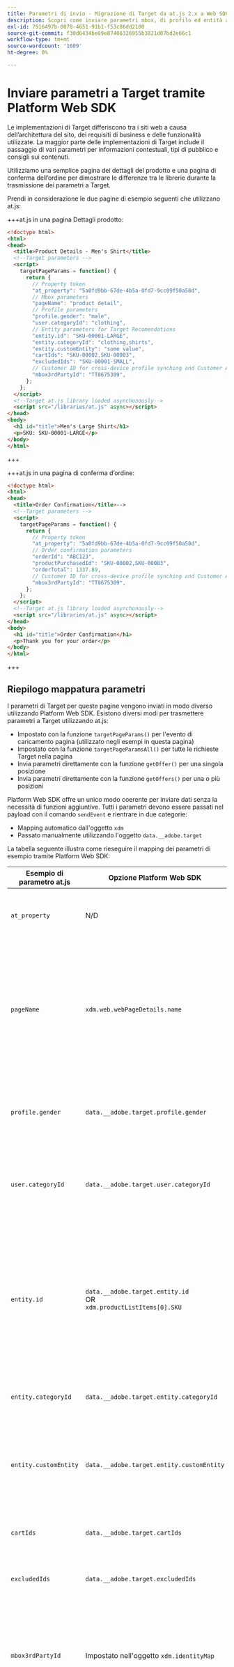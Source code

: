 ```yaml
---
title: Parametri di invio - Migrazione di Target da at.js 2.x a Web SDK
description: Scopri come inviare parametri mbox, di profilo ed entità ad Adobe Target utilizzando Experience Platform Web SDK.
exl-id: 7916497b-0078-4651-91b1-f53c86dd2100
source-git-commit: f30d6434be69e87406326955b3821d07bd2e66c1
workflow-type: tm+mt
source-wordcount: '1609'
ht-degree: 0%

---
```


# Inviare parametri a Target tramite Platform Web SDK

Le implementazioni di Target differiscono tra i siti web a causa dell’architettura del sito, dei requisiti di business e delle funzionalità utilizzate. La maggior parte delle implementazioni di Target include il passaggio di vari parametri per informazioni contestuali, tipi di pubblico e consigli sui contenuti.

Utilizziamo una semplice pagina dei dettagli del prodotto e una pagina di conferma dell’ordine per dimostrare le differenze tra le librerie durante la trasmissione dei parametri a Target.

Prendi in considerazione le due pagine di esempio seguenti che utilizzano at.js:

+++at.js in una pagina Dettagli prodotto:

```HTML
<!doctype html>
<html>
<head>
  <title>Product Details - Men's Shirt</title>
  <!--Target parameters -->
  <script>
    targetPageParams = function() {
      return {
        // Property token
        "at_property": "5a0fd9bb-67de-4b5a-0fd7-9cc09f50a58d",
        // Mbox parameters
        "pageName": "product detail",
        // Profile parameters
        "profile.gender": "male",
        "user.categoryId": "clothing",
        // Entity parameters for Target Recomendations
        "entity.id": "SKU-00001-LARGE",
        "entity.categoryId": "clothing,shirts",
        "entity.customEntity": "some value",
        "cartIds": "SKU-00002,SKU-00003",
        "excludedIds": "SKU-00001-SMALL",
        // Customer ID for cross-device profile synching and Customer Attributes
        "mbox3rdPartyId": "TT8675309",
      };
    };
  </script>
  <!--Target at.js library loaded asynchonously-->
  <script src="/libraries/at.js" async></script>
</head>
<body>
  <h1 id="title">Men's Large Shirt</h1>
  <p>SKU: SKU-00001-LARGE</p>
</body>
</html>
```

+++


+++at.js in una pagina di conferma d’ordine:

```HTML
<!doctype html>
<html>
<head>
  <title>Order Confirmation</title>-->
  <!--Target parameters -->
  <script>
    targetPageParams = function() {
      return {
        // Property token
        "at_property": "5a0fd9bb-67de-4b5a-0fd7-9cc09f50a58d",
        // Order confirmation parameters
        "orderId": "ABC123",
        "productPurchasedId": "SKU-00002,SKU-00003",
        "orderTotal": 1337.89,
        // Customer ID for cross-device profile synching and Customer Attributes
        "mbox3rdPartyId": "TT8675309",
      };
    };
  </script>
  <!--Target at.js library loaded asynchonously-->
  <script src="/libraries/at.js" async></script>
</head>
<body>
  <h1 id="title">Order Confirmation</h1>
  <p>Thank you for your order</p>
</body>
</html>
```

+++


## Riepilogo mappatura parametri

I parametri di Target per queste pagine vengono inviati in modo diverso utilizzando Platform Web SDK. Esistono diversi modi per trasmettere parametri a Target utilizzando at.js:

- Impostato con la funzione `targetPageParams()` per l&#39;evento di caricamento pagina (utilizzato negli esempi in questa pagina)
- Impostato con la funzione `targetPageParamsAll()` per tutte le richieste Target nella pagina
- Invia parametri direttamente con la funzione `getOffer()` per una singola posizione
- Invia parametri direttamente con la funzione `getOffers()` per una o più posizioni


Platform Web SDK offre un unico modo coerente per inviare dati senza la necessità di funzioni aggiuntive. Tutti i parametri devono essere passati nel payload con il comando `sendEvent` e rientrare in due categorie:

- Mapping automatico dall&#39;oggetto `xdm`
- Passato manualmente utilizzando l&#39;oggetto `data.__adobe.target`

La tabella seguente illustra come rieseguire il mapping dei parametri di esempio tramite Platform Web SDK:

| Esempio di parametro at.js | Opzione Platform Web SDK | Note |
| --- | --- | --- |
| `at_property` | N/D | I token di proprietà sono configurati nello stream di dati [1} e non possono essere impostati nella chiamata `sendEvent`.](https://experienceleague.adobe.com/docs/experience-platform/edge/datastreams/configure.html#target) |
| `pageName` | `xdm.web.webPageDetails.name` | Tutti i parametri mbox di Target devono essere passati come parte dell&#39;oggetto `xdm` e devono essere conformi a uno schema utilizzando la classe ExperienceEvent XDM. I parametri mbox non possono essere passati come parte dell&#39;oggetto `data`. |
| `profile.gender` | `data.__adobe.target.profile.gender` | Tutti i parametri di profilo di Target devono essere passati come parte dell&#39;oggetto `data` e con prefisso `profile.` per essere mappati in modo appropriato. |
| `user.categoryId` | `data.__adobe.target.user.categoryId` | Parametro riservato utilizzato per la funzionalità Affinità tra categorie di Target che deve essere passata come parte dell&#39;oggetto `data`. |
| `entity.id` | `data.__adobe.target.entity.id` <br>OR<br> `xdm.productListItems[0].SKU` | Gli ID entità vengono utilizzati per i contatori comportamentali di Target Recommendations. Questi ID entità possono essere passati come parte dell&#39;oggetto `data` o mappati automaticamente dal primo elemento nell&#39;array `xdm.productListItems` se l&#39;implementazione utilizza tale gruppo di campi. |
| `entity.categoryId` | `data.__adobe.target.entity.categoryId` | Gli ID categoria entità possono essere passati come parte dell&#39;oggetto `data`. |
| `entity.customEntity` | `data.__adobe.target.entity.customEntity` | I parametri di entità personalizzati vengono utilizzati per aggiornare il catalogo dei prodotti Recommendations. Questi parametri personalizzati devono essere passati come parte dell&#39;oggetto `data`. |
| `cartIds` | `data.__adobe.target.cartIds` | Utilizzato per gli algoritmi di consigli basati sul carrello di Target. |
| `excludedIds` | `data.__adobe.target.excludedIds` | Utilizzato per evitare che ID di entità specifici vengano restituiti in una progettazione di consigli. |
| `mbox3rdPartyId` | Impostato nell&#39;oggetto `xdm.identityMap` | Utilizzato per sincronizzare i profili Target tra dispositivi e Attributi del cliente. Lo spazio dei nomi da utilizzare per l&#39;ID cliente deve essere specificato nella configurazione [Target dello stream di dati](https://experienceleague.adobe.com/docs/experience-platform/edge/personalization/adobe-target/using-mbox-3rdpartyid.html). |
| `orderId` | `xdm.commerce.order.purchaseID` | Utilizzato per identificare un ordine univoco per il tracciamento delle conversioni di Target. |
| `orderTotal` | `xdm.commerce.order.priceTotal` | Utilizzato per tenere traccia dei totali degli ordini per gli obiettivi di conversione e ottimizzazione di Target. |
| `productPurchasedId` | `data.__adobe.target.productPurchasedId` <br>OR<br> `xdm.productListItems[0-n].SKU` | Utilizzato per il tracciamento delle conversioni di Target e gli algoritmi di consigli. Per ulteriori informazioni, consulta la sezione [parametri entità](#entity-parameters) di seguito. |
| `mboxPageValue` | `data.__adobe.target.mboxPageValue` | Utilizzato per l&#39;obiettivo dell&#39;attività [punteggio personalizzato](https://experienceleague.adobe.com/docs/target/using/activities/success-metrics/capture-score.html). |

{style="table-layout:auto"}

## Parametri personalizzati

I parametri mbox personalizzati devono essere passati come dati XDM con il comando `sendEvent`. È importante assicurarsi che lo schema XDM includa tutti i campi necessari per l’implementazione di Target.

Esempio di at.js con `targetPageParams()`:

```JavaScript
targetPageParams = function() {
  return {
    "pageName": "product detail"
  };
};
```

Esempi di JavaScript di Platform Web SDK con il comando `sendEvent`:

>[!BEGINTABS]

>[!TAB JavaScript]

```JavaScript
alloy("sendEvent", {
  "xdm": {
    "web": {
      "webPageDetails": {
        // Other attributes included according to xdm schema
        "name": "product detail"
      }
    }
  }
});
```

>[!TAB Tag]

Nei tag, utilizza innanzitutto un elemento dati [!UICONTROL oggetto XDM] da mappare al campo XDM:

![Mappatura a un campo XDM in un elemento dati di oggetti XDM](assets/params-tags-pageName.png){zoomable="yes"}

Quindi includi il tuo [!UICONTROL oggetto XDM] nel tuo [!UICONTROL evento di invio] [!UICONTROL azione] (più [!UICONTROL oggetti XDM] possono essere [uniti](https://experienceleague.adobe.com/docs/experience-platform/tags/extensions/client/core/overview.html?lang=en#merged-objects)):

![Inclusione di un elemento dati dell&#39;oggetto XDM in un evento Send](assets/params-tags-sendEvent.png){zoomable="yes"}

>[!ENDTABS]


>[!NOTE]
>
>Poiché i parametri mbox personalizzati fanno parte dell&#39;oggetto `xdm`, è necessario aggiornare eventuali tipi di pubblico, attività o script di profilo che fanno riferimento a tali parametri mbox utilizzando i nuovi nomi. Per ulteriori informazioni, consulta la pagina [Aggiorna tipi di pubblico e script di profilo di Target per la compatibilità con Platform Web SDK](update-audiences.md) di questo tutorial.


## Parametri del profilo

I parametri del profilo di destinazione devono essere passati nell&#39;oggetto `data.__adobe.target` nel payload del comando `sendEvent` di Platform Web SDK.

Analogamente a at.js, anche tutti i parametri di profilo devono avere il prefisso `profile.` affinché il valore possa essere memorizzato correttamente come attributo di profilo di Target persistente. Il parametro riservato `user.categoryId` per la funzionalità Affinità tra categorie di Target ha il prefisso `user.`.

Esempio di at.js con `targetPageParams()`:

```JavaScript
targetPageParams = function() {
  return {
    "profile.gender": "male",
    "user.categoryId": "clothing"
  };
};
```

Esempi di Platform Web SDK con il comando `sendEvent`:

>[!BEGINTABS]

>[!TAB JavaScript]

```JavaScript
alloy("sendEvent", {
  "data": {
    "__adobe": {
      "target": {
        "profile.gender": "male",
        "user.categoryId": "clothing"
      }
    }
  }
});
```

>[!TAB Tag]

Nei tag, creare innanzitutto un elemento dati per definire l&#39;oggetto `data.__adobe.target`:

![Definizione dell&#39;oggetto dati in un elemento dati](assets/params-tags-dataObject.png){zoomable="yes"}

Quindi includi l&#39;oggetto dati nel tuo [!UICONTROL evento di invio] [!UICONTROL azione] (più [!UICONTROL oggetti] possono essere [uniti](https://experienceleague.adobe.com/docs/experience-platform/tags/extensions/client/core/overview.html?lang=en#merged-objects)):

![Inclusione di un oggetto dati in un evento di invio](assets/params-tags-sendEvent-withData.png){zoomable="yes"}

>[!ENDTABS]

## Parametri di entità

I parametri di entità vengono utilizzati per trasmettere dati comportamentali e informazioni di catalogo supplementari per Target Recommendations. Tutti i [parametri di entità](https://experienceleague.adobe.com/docs/target/using/recommendations/entities/entity-attributes.html) supportati da at.js sono supportati anche da Platform Web SDK. Analogamente ai parametri di profilo, tutti i parametri di entità devono essere passati sotto l&#39;oggetto `data.__adobe.target` nel payload del comando `sendEvent` di Platform Web SDK.

I parametri di entità per un elemento specifico devono avere il prefisso `entity.` per l&#39;acquisizione dei dati corretta. I parametri riservati `cartIds` e `excludedIds` per gli algoritmi dei consigli non devono avere un prefisso e il valore di ciascuno deve contenere un elenco separato da virgole di ID entità.

Esempio di at.js con `targetPageParams()`:

```JavaScript
targetPageParams = function() {
  return {
    "entity.id": "SKU-00001-LARGE",
    "entity.categoryId": "clothing,shirts",
    "entity.customEntity": "some value",
    "cartIds": "SKU-00002,SKU-00003",
    "excludedIds": "SKU-00001-SMALL"
  };
};
```

Esempi di Platform Web SDK con il comando `sendEvent`:

>[!BEGINTABS]

>[!TAB JavaScript]

```JavaScript
alloy("sendEvent", {
  "data": {
    "__adobe": {
      "target": {
        "entity.id": "SKU-00001-LARGE",
        "entity.categoryId": "clothing,shirts",
        "entity.customEntity": "some value",
        "cartIds": "SKU-00002,SKU-00003",
        "excludedIds": "SKU-00001-SMALL"
      }
    }
  }
});
```

>[!TAB Tag]

Nei tag, creare innanzitutto un elemento dati per definire l&#39;oggetto `data.__adobe.target`:

![Definizione dell&#39;oggetto dati in un elemento dati](assets/params-tags-dataObject-entities.png){zoomable="yes"}

Quindi includi l&#39;oggetto dati nel tuo [!UICONTROL evento di invio] [!UICONTROL azione] (più [!UICONTROL oggetti] possono essere [uniti](https://experienceleague.adobe.com/docs/experience-platform/tags/extensions/client/core/overview.html?lang=en#merged-objects)):

![Inclusione di un oggetto dati in un evento di invio](assets/params-tags-sendEvent-withData.png){zoomable="yes"}

>[!ENDTABS]

>[!NOTE]
>
>Se si utilizza il gruppo di campi `commerce` e l&#39;array `productListItems` è incluso nel payload XDM, il primo valore `SKU` in questo array viene mappato a `entity.id` allo scopo di incrementare una visualizzazione di prodotto.


## Parametri di acquisto

I parametri di acquisto vengono trasmessi in una pagina di conferma dell’ordine dopo che quest’ultimo è stato completato correttamente e vengono utilizzati per gli obiettivi di conversione e ottimizzazione di Target. Con un&#39;implementazione di Platform Web SDK, questi parametri e vengono mappati automaticamente dai dati XDM passati come parte del gruppo di campi `commerce`.

Esempio di at.js con `targetPageParams()`:

```JavaScript
targetPageParams = function() {
  return {
    "orderId": "ABC123",
    "productPurchasedId": "SKU-00002,SKU-00003"
    "orderTotal": 1337.89
  };
};
```

Le informazioni di acquisto vengono passate a Target quando il gruppo di campi `commerce` ha `purchases.value` impostato su `1`. L&#39;ID ordine e il totale ordine vengono mappati automaticamente dall&#39;oggetto `order`. Se l&#39;array `productListItems` è presente, i valori `SKU` vengono utilizzati per `productPurchasedId`.

Esempio di Platform Web SDK con `sendEvent`:

>[!BEGINTABS]

>[!TAB JavaScript]

```JavaScript
alloy("sendEvent", {
  "xdm": {
    "commerce": {
      "order": {
        "purchaseID": "ABC123",
        "priceTotal": 1337.89
      },
      "purchases": {
        "value": 1
      }
    },
    "productListItems": [{
      "SKU": "SKU-00002"
    }, {
      "SKU": "SKU-00003"
    }],
      "_experience": {
          "decisioning": {
              "propositions": [{
                  "scope": "<your_mbox>"
              }],
              "propositionEventType": {
                  "display": 1
              }
          }
      }
  }
});
```

>[!TAB Tag]

Nei tag, utilizza innanzitutto un elemento dati [!UICONTROL oggetto XDM] per eseguire il mapping ai campi XDM richiesti (vedi l&#39;esempio di JavaScript) e all&#39;ambito personalizzato facoltativo:

![Mappatura a un campo XDM in un elemento dati di oggetti XDM](assets/params-tags-purchase.png){zoomable="yes"}

Quindi includi il tuo [!UICONTROL oggetto XDM] nel tuo [!UICONTROL evento di invio] [!UICONTROL azione] (più [!UICONTROL oggetti XDM] possono essere [uniti](https://experienceleague.adobe.com/docs/experience-platform/tags/extensions/client/core/overview.html?lang=en#merged-objects)):

![Inclusione di un elemento dati dell&#39;oggetto XDM in un evento Send](assets/params-tags-sendEvent-purchase.png){zoomable="yes"}

>[!ENDTABS]

>[!IMPORTANT]
>
> `_experience.decisioning.propositionEventType` deve essere impostato con `display: 1` affinché la chiamata possa essere utilizzata per incrementare una metrica di Target.

>[!NOTE]
>
> Se desideri utilizzare un nome di posizione/mbox personalizzato nella definizione della metrica di Target, ad esempio `orderConfirmPage`, compila l&#39;array `_experience.decisioning.propositions` con un ambito personalizzato come nell&#39;esempio precedente.

>[!NOTE]
>
>Il valore `productPurchasedId` può anche essere passato come elenco separato da virgole di ID entità sotto l&#39;oggetto `data`.


## ID cliente (mbox3rdPartyId)

Target consente la sincronizzazione dei profili tra dispositivi e sistemi utilizzando un singolo ID cliente. Con at.js, potrebbe essere impostato come `mbox3rdPartyId` nella richiesta di Target o come primo ID cliente inviato al servizio Experience Cloud Identity. A differenza di at.js, un&#39;implementazione di Platform Web SDK consente di specificare l&#39;ID cliente da utilizzare come `mbox3rdPartyId` in presenza di più. Ad esempio, se la tua azienda ha un ID cliente globale e ID cliente separati per diverse linee di business, puoi configurare quale ID Target deve utilizzare.

Sono disponibili alcuni passaggi per configurare la sincronizzazione ID per i casi di utilizzo di Target tra dispositivi diversi e Attributi cliente:

1. Crea uno spazio dei nomi di **[!UICONTROL identità]** per l&#39;ID cliente nella schermata **[!UICONTROL Identità]** di Data Collection o Platform
1. Assicurati che **[!UICONTROL alias]** in Attributi del cliente corrisponda al **[!UICONTROL simbolo di identità]** del tuo spazio dei nomi
1. Specifica il **[!UICONTROL simbolo di identità]** come **[!UICONTROL Spazio dei nomi ID terze parti di Target]** nella configurazione di Target dello stream di dati
1. Esegui un comando `sendEvent` utilizzando il gruppo di campi `identityMap`

Esempio di at.js con `targetPageParams()`:

```JavaScript
targetPageParams = function() {
  return {
    "mbox3rdPartyId": "TT8675309"
  };
};
```

Esempi di Platform Web SDK con il comando `sendEvent`:

>[!BEGINTABS]

>[!TAB JavaScript]

```JavaScript
alloy("sendEvent", {
  "xdm": {
    "identityMap": {
      "GLOBAL_CUSTOMER_ID": [{
        "id": "TT8675309",
        "authenticatedState": "authenticated",
        "primary": true
      }]
    }
  }
});
```

>[!TAB Tag]

Il valore [!UICONTROL ID], [!UICONTROL Stato autenticato] e [!UICONTROL Spazio dei nomi] vengono acquisiti in un elemento dati [!UICONTROL Identity Map]:
![Elemento dati Identity Map che acquisisce l&#39;ID cliente](assets/params-tags-customerIdDataElement.png){zoomable="yes"}

L&#39;elemento dati [!UICONTROL Identity map] viene quindi utilizzato per impostare il campo [!UICONTROL identityMap] nell&#39;elemento dati [!UICONTROL XDM object]:
![Elemento dati Identity Map utilizzato nell&#39;elemento dati dell&#39;oggetto XDM](assets/params-tags-customerIdInXDMObject.png){zoomable="yes"}

L&#39;oggetto [!UICONTROL XDM] è quindi incluso nell&#39;azione [!UICONTROL Invia evento] di una regola:

![Inclusione di un elemento dati dell&#39;oggetto XDM in un evento Send](assets/params-tags-sendEvent-xdm.png){zoomable="yes"}

Nel servizio Adobe Target dello stream di dati, assicurati di impostare lo spazio dei nomi [!UICONTROL ID terze parti di Target] sullo stesso spazio dei nomi utilizzato nell&#39;elemento dati [!UICONTROL Identity map]:
![Imposta lo spazio dei nomi dell&#39;ID di terze parti di Target nello stream di dati](assets/params-tags-customerIdNamespaceInDatastream.png){zoomable="yes"}

>[!ENDTABS]

>[!NOTE]
>
> Adobe consiglia di inviare come identità primaria spazi dei nomi che rappresentano una persona, ad esempio identità autenticate.



## Esempio di Platform Web SDK

Ora che sai come vengono mappati i diversi parametri di Target utilizzando Platform Web SDK, le nostre due pagine di esempio possono essere migrate da at.js a Platform Web SDK come mostrato di seguito. Le pagine di esempio includono:

- Frammento pre-hiding di Target per un’implementazione asincrona della libreria
- Codice di base dell’SDK web per Platform
- Libreria JavaScript di Platform Web SDK
- Un comando `configure` per inizializzare la libreria
- Un comando `sendEvent` per inviare dati e richiedere il rendering del contenuto di Target

+++SDK per web nella pagina Dettagli prodotto:

```HTML
<!doctype html>
<html>
<head>
  <title>Product Details - Men's Shirt</title>

  <!--Prehiding snippet for Target with asynchronous Web SDK deployment-->
  <script>
    !function(e,a,n,t){var i=e.head;if(i){
    if (a) return;
    var o=e.createElement("style");
    o.id="alloy-prehiding",o.innerText=n,i.appendChild(o),setTimeout(function(){o.parentNode&&o.parentNode.removeChild(o)},t)}}
    (document, document.location.href.indexOf("mboxEdit") !== -1, ".body { opacity: 0 !important }", 3000);
  </script>

  <!--Platform Web SDK base code-->
  <script>
    !function(n,o){o.forEach(function(o){n[o]||((n.__alloyNS=n.__alloyNS||
    []).push(o),n[o]=function(){var u=arguments;return new Promise(
    function(i,l){n[o].q.push([i,l,u])})},n[o].q=[])})}
    (window,["alloy"]);
  </script>

  <!--Platform Web SDK loaded asynchonously. Change the src to use the latest supported version.-->
  <script src="https://cdn1.adoberesources.net/alloy/2.6.4/alloy.min.js" async></script>

  <!--Configure Platform Web SDK and send event-->
  <script>
    alloy("configure", {
      "edgeConfigId": "ebebf826-a01f-4458-8cec-ef61de241c93",
      "orgId":"ADB3LETTERSANDNUMBERS@AdobeOrg"
    });
    alloy("sendEvent", {
      "renderDecisions": true,
      "xdm": {
        "identityMap": {
          "GLOBAL_CUSTOMER_ID": [{
            "id": "TT8675309",
            "authenticatedState": "authenticated",
            "primary": true
          }]
        },
        "web": {
          "webPageDetails": {
            // Other attributes included according to XDM schema
            "pageName": "product detail"
          }
        }
      },
      "data": {
        "__adobe": {
          "target": {
            "profile.gender": "male",
            "user.categoryId": "clothing",
            "entity.id": "SKU-00001-LARGE",
            "entity.categoryId": "clothing,shirts",
            "entity.customEntity": "some value",
            "cartIds": "SKU-00002,SKU-00003",
            "excludedIds": "SKU-00001-SMALL"
          }
        }
      }
    });
  </script>
</head>
<body>
  <h1 id="title">Men's Large Shirt</h1>
  <p>SKU: SKU-00001-LARGE</p>
</body>
</html>
```

+++

+++SDK per web nella pagina di conferma di un ordine:

```HTML
<!doctype html>
<html>
<head>
  <title>Order Confirmation</title>


  <!--Prehiding snippet for Target with asynchronous Web SDK deployment-->

  <script>
    !function(e,a,n,t){var i=e.head;if(i){
    if (a) return;
    var o=e.createElement("style");
    o.id="alloy-prehiding",o.innerText=n,i.appendChild(o),setTimeout(function(){o.parentNode&&o.parentNode.removeChild(o)},t)}}
    (document, document.location.href.indexOf("mboxEdit") !== -1, ".body { opacity: 0 !important }", 3000);
  </script>

  <!--Platform Web SDK base code-->

  <script>
    !function(n,o){o.forEach(function(o){n[o]||((n.__alloyNS=n.__alloyNS||
    []).push(o),n[o]=function(){var u=arguments;return new Promise(
    function(i,l){n[o].q.push([i,l,u])})},n[o].q=[])})}
    (window,["alloy"]);
  </script>
  <!--Platform Web SDK loaded asynchonously. Change the src to use the latest supported version.-->
  <script src="https://cdn1.adoberesources.net/alloy/2.6.4/alloy.min.js" async></script>

  <!--Configure Platform Web SDK and send event-->
  <script>
    alloy("configure", {
      "edgeConfigId": "ebebf826-a01f-4458-8cec-ef61de241c93",
      "orgId":"ADB3LETTERSANDNUMBERS@AdobeOrg"
    });
    alloy("sendEvent", {
      "xdm": {
        "identityMap": {
          "GLOBAL_CUSTOMER_ID": [{
            "id": "TT8675309",
            "authenticatedState": "authenticated",
            "primary": true
          }]
        },
        "commerce": {
          "order": {
            "purchaseID": "ABC123",
            "priceTotal": 1337.89
          },
          "purchases": {
            "value": 1
          }
        },
        "productListItems": [{
          "SKU": "SKU-00002"
        }, {
          "SKU": "SKU-00003"
        }],
        "_experience": {
            "decisioning": {
                "propositions": [{
                    "scope": "<your_mbox>"
                }],
                "propositionEventType": {
                    "display": 1
                }
            }
        }
      }
    });
  </script>
</head>
<body>
  <h1 id="title">Order Confirmation</h1>
  <p>Thank you for your order</p>
</body>
</html>
```

+++

Successivamente, scopri come [tenere traccia degli eventi di conversione di Target](track-events.md) con Platform Web SDK.

>[!NOTE]
>
>Ci impegniamo ad aiutarti con la migrazione di Target da at.js a Web SDK. Se incontri ostacoli con la migrazione o pensi che in questa guida manchino informazioni critiche, inviaci [questa discussione della community](https://experienceleaguecommunities.adobe.com/t5/adobe-experience-platform-data/tutorial-discussion-migrate-target-from-at-js-to-web-sdk/m-p/575587#M463).

